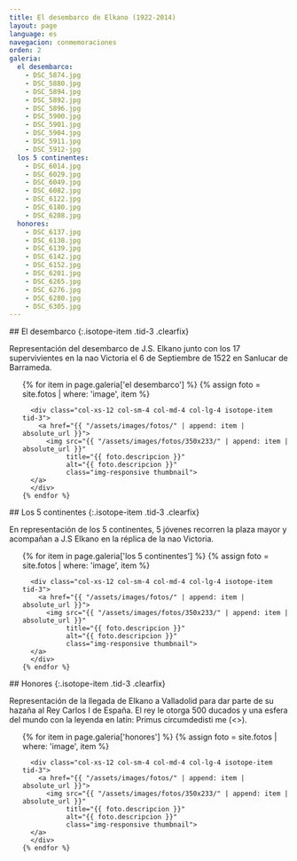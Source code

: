 ```yaml
---
title: El desembarco de Elkano (1922-2014)
layout: page
language: es
navegacion: conmemoraciones
orden: 2
galeria:
  el desembarco:
    - DSC_5874.jpg
    - DSC_5880.jpg
    - DSC_5894.jpg
    - DSC_5892.jpg
    - DSC_5896.jpg
    - DSC_5900.jpg
    - DSC_5901.jpg
    - DSC_5904.jpg
    - DSC_5911.jpg
    - DSC_5912-jpg
  los 5 continentes:
    - DSC_6014.jpg
    - DSC_6029.jpg
    - DSC_6049.jpg
    - DSC_6082.jpg
    - DSC_6122.jpg
    - DSC_6180.jpg
    - DSC_6208.jpg
  honores:
    - DSC_6137.jpg
    - DSC_6138.jpg
    - DSC_6139.jpg
    - DSC_6142.jpg
    - DSC_6152.jpg
    - DSC_6201.jpg
    - DSC_6265.jpg
    - DSC_6276.jpg
    - DSC_6280.jpg
    - DSC_6305.jpg
---
```


<div class="row isotope" markdown="1">
## El desembarco
{:.isotope-item .tid-3 .clearfix}

  <div class="isotope-item tid-3 clearfix" markdown="1">

  Representación del desembarco de J.S. Elkano junto con los 17 supervivientes en la nao Victoria el 6 de Septiembre de 1522 en Sanlucar de Barrameda.

  </div>
</div>
<div class="row isotope">
  <ul class="list-unstyled" data-sort-id="fotos-centenario">
    {% for item in page.galeria['el desembarco'] %}
    {% assign foto = site.fotos | where: 'image', item %}

      <div class="col-xs-12 col-sm-4 col-md-4 col-lg-4 isotope-item tid-3">
        <a href="{{ "/assets/images/fotos/" | append: item | absolute_url }}">
          <img src="{{ "/assets/images/fotos/350x233/" | append: item | absolute_url }}"
               title="{{ foto.descripcion }}"
               alt="{{ foto.descripcion }}"
               class="img-responsive thumbnail">
      </a>
      </div>
    {% endfor %}
  </ul>
</div>

<div class="row isotope" markdown="1">
## Los 5 continentes
{:.isotope-item .tid-3 .clearfix}

  <div class="isotope-item tid-3 clearfix" markdown="1">

  En representación de los 5 continentes, 5 jóvenes recorren la plaza mayor y acompañan a J.S Elkano en la réplica de la nao Victoria.

  </div>
</div>
<div class="row isotope">
  <ul class="list-unstyled" data-sort-id="fotos-centenario">
    {% for item in page.galeria['los 5 continentes'] %}
    {% assign foto = site.fotos | where: 'image', item %}

      <div class="col-xs-12 col-sm-4 col-md-4 col-lg-4 isotope-item tid-3">
        <a href="{{ "/assets/images/fotos/" | append: item | absolute_url }}">
          <img src="{{ "/assets/images/fotos/350x233/" | append: item | absolute_url }}"
               title="{{ foto.descripcion }}"
               alt="{{ foto.descripcion }}"
               class="img-responsive thumbnail">
      </a>
      </div>
    {% endfor %}
  </ul>
</div>

<div class="row isotope" markdown="1">
##  Honores
{:.isotope-item .tid-3 .clearfix}

  <div class="isotope-item tid-3 clearfix" markdown="1">

  Representación de la llegada de Elkano a Valladolid para dar parte de su hazaña al Rey Carlos I de España. El rey le otorga 500 ducados y una esfera del mundo con la leyenda en latín: Primus circumdedisti me (<<El primero que me circundaste>>).

  </div>
</div>
<div class="row isotope">
  <ul class="list-unstyled" data-sort-id="fotos-centenario">
    {% for item in page.galeria['honores'] %}
    {% assign foto = site.fotos | where: 'image', item %}

      <div class="col-xs-12 col-sm-4 col-md-4 col-lg-4 isotope-item tid-3">
        <a href="{{ "/assets/images/fotos/" | append: item | absolute_url }}">
          <img src="{{ "/assets/images/fotos/350x233/" | append: item | absolute_url }}"
               title="{{ foto.descripcion }}"
               alt="{{ foto.descripcion }}"
               class="img-responsive thumbnail">
      </a>
      </div>
    {% endfor %}
  </ul>
</div>
